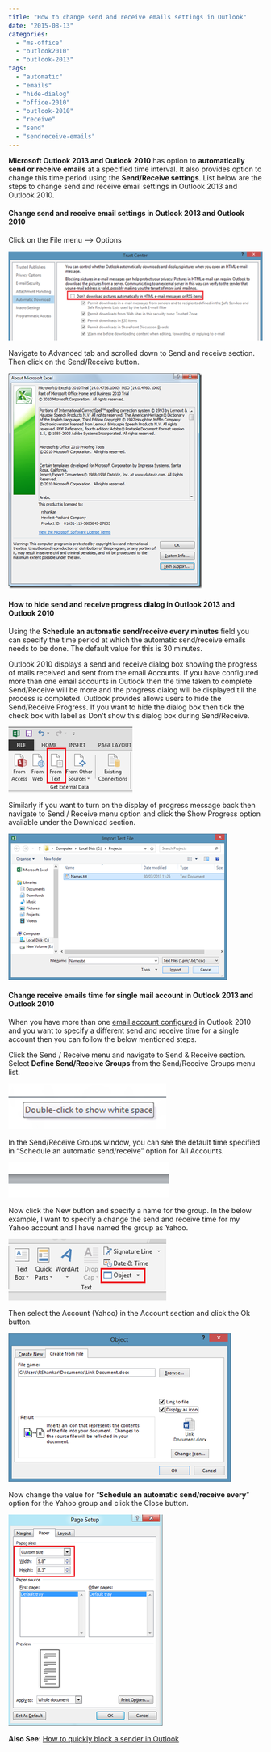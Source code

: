 ```yaml
---
title: "How to change send and receive emails settings in Outlook"
date: "2015-08-13"
categories: 
  - "ms-office"
  - "outlook2010"
  - "outlook-2013"
tags: 
  - "automatic"
  - "emails"
  - "hide-dialog"
  - "office-2010"
  - "outlook-2010"
  - "receive"
  - "send"
  - "sendreceive-emails"
---
```


**Microsoft Outlook 2013 and Outlook 2010** has option to **automatically send or receive emails** at a specified time interval. It also provides option to change this time period using the **Send/Receive settings**. List below are the steps to change send and receive email settings in Outlook 2013 and Outlook 2010.

#### Change send and receive email settings in Outlook 2013 and Outlook 2010

Click on the File menu –> Options

[![Send and Receive in Outlook 2013 and Outlook 2010](images/image_thumb38.png "Send and Receive in Outlook 2013 and Outlook 2010")](http://blogmines.com/blog/wp-content/uploads/2010/04/image38.png)

Navigate to Advanced tab and scrolled down to Send and receive section. Then click on the Send/Receive button.

[![Schedule an automatic send/receive in Outlook 2010 and Outlook 2013](images/image_thumb39.png "Schedule an automatic send/receive in Outlook 2010 and Outlook 2013")](http://blogmines.com/blog/wp-content/uploads/2010/04/image39.png)

#### How to hide send and receive progress dialog in Outlook 2013 and Outlook 2010

Using the **Schedule an automatic send/receive every minutes** field you can specify the time period at which the automatic send/receive emails needs to be done. The default value for this is 30 minutes.

Outlook 2010 displays a send and receive dialog box showing the progress of mails received and sent from the email Accounts. If you have configured more than one email accounts in Outlook then the time taken to complete Send/Receive will be more and the progress dialog will be displayed till the process is completed. Outlook provides allows users to hide the Send/Receive Progress. If you want to hide the dialog box then tick the check box with label as Don’t show this dialog box during Send/Receive.

[![Outlook Send/Receive Progress](images/image_thumb129.png "Outlook Send/Receive Progress")](http://blogmines.com/blog/wp-content/uploads/2011/08/image130.png)

Similarly if you want to turn on the display of progress message back then navigate to Send / Receive menu option and click the Show Progress option available under the Download section.

[![Show Progress dialog in Outlook 2013 and Outlook 2010](images/image_thumb130.png "Show Progress dialog in Outlook 2013 and Outlook 2010")](http://blogmines.com/blog/wp-content/uploads/2011/08/image131.png)

#### Change receive emails time for single mail account in Outlook 2013 and Outlook 2010

When you have more than one [email account configured](http://blogmines.com/blog/2008/02/09/configure-microsoft-outlook-yahoo-hotmail/) in Outlook 2010 and you want to specify a different send and receive time for a single account then you can follow the below mentioned steps.

Click the Send / Receive menu and navigate to Send & Receive section. Select **Define Send/Receive Groups** from the Send/Receive Groups menu list.

[![image](images/image_thumb40.png "image")](http://blogmines.com/blog/wp-content/uploads/2012/02/image40.png)

In the Send/Receive Groups window, you can see the default time specified in “Schedule an automatic send/receive” option for All Accounts.

[![image](images/image_thumb41.png "image")](http://blogmines.com/blog/wp-content/uploads/2012/02/image41.png)

Now click the New button and specify a name for the group. In the below example, I want to specify a change the send and receive time for my Yahoo account and I have named the group as Yahoo.

[![image](images/image_thumb42.png "image")](http://blogmines.com/blog/wp-content/uploads/2012/02/image42.png)

Then select the Account (Yahoo) in the Account section and click the Ok button.

[![Send/Receive Settings in Outlook 2013 and Outlook 2010A](images/image_thumb43.png "Send/Receive Settings in Outlook 2013 and Outlook 2010A")](http://blogmines.com/blog/wp-content/uploads/2012/02/image43.png)

Now change the value for “**Schedule an automatic send/receive every**” option for the Yahoo group and click the Close button.

[![Send/Receive Groups in Outlook 2010 and Outlook 2013](images/image_thumb44.png "Send/Receive Groups in Outlook 2010 and Outlook 2013")](http://blogmines.com/blog/wp-content/uploads/2012/02/image44.png)

**Also See**: [How to quickly block a sender in Outlook](http://blogmines.com/blog/how-to-quickly-block-a-sender-in-outlook-2010/)
